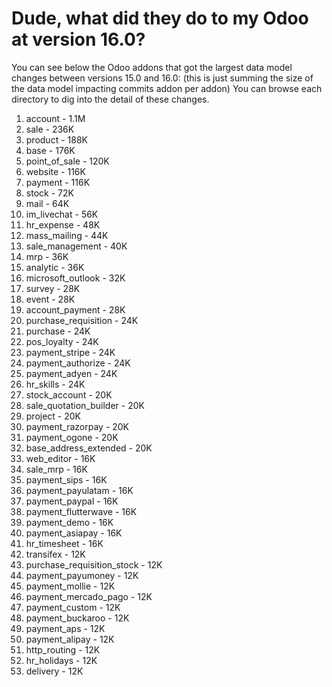 # Dude, what did they do to my Odoo at version 16.0?

You can see below the Odoo addons that got the largest data model changes between versions 15.0 and 16.0:
(this is just summing the size of the data model impacting commits addon per addon)
You can browse each directory to dig into the detail of these changes.

1. account - 1.1M
2. sale - 236K
3. product - 188K
4. base - 176K
5. point_of_sale - 120K
6. website - 116K
7. payment - 116K
8. stock - 72K
9. mail - 64K
10. im_livechat - 56K
11. hr_expense - 48K
12. mass_mailing - 44K
13. sale_management - 40K
14. mrp - 36K
15. analytic - 36K
16. microsoft_outlook - 32K
17. survey - 28K
18. event - 28K
19. account_payment - 28K
20. purchase_requisition - 24K
21. purchase - 24K
22. pos_loyalty - 24K
23. payment_stripe - 24K
24. payment_authorize - 24K
25. payment_adyen - 24K
26. hr_skills - 24K
27. stock_account - 20K
28. sale_quotation_builder - 20K
29. project - 20K
30. payment_razorpay - 20K
31. payment_ogone - 20K
32. base_address_extended - 20K
33. web_editor - 16K
34. sale_mrp - 16K
35. payment_sips - 16K
36. payment_payulatam - 16K
37. payment_paypal - 16K
38. payment_flutterwave - 16K
39. payment_demo - 16K
40. payment_asiapay - 16K
41. hr_timesheet - 16K
42. transifex - 12K
43. purchase_requisition_stock - 12K
44. payment_payumoney - 12K
45. payment_mollie - 12K
46. payment_mercado_pago - 12K
47. payment_custom - 12K
48. payment_buckaroo - 12K
49. payment_aps - 12K
50. payment_alipay - 12K
51. http_routing - 12K
52. hr_holidays - 12K
53. delivery - 12K
